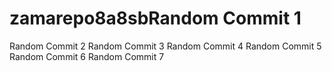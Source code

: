 # zamarepo8a8sbRandom Commit 1
Random Commit 2
Random Commit 3
Random Commit 4
Random Commit 5
Random Commit 6
Random Commit 7
